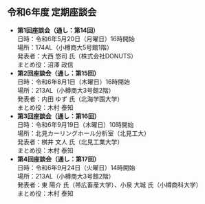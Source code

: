 ## 令和6年度 定期座談会

- **第1回座談会（通し：第14回）**  
	日時：令和6年5月20日（月曜日）16時開始  
	場所：174AL（小樽商大5号館1階）  
	発表者：大西 悠司 氏（株式会社DONUTS）  
	まとめ役：沼澤 政信
- **第2回座談会（通し：第15回）**  
	日時：令和6年8月1日（木曜日）16時開始  
	場所：213AL（小樽商大3号館2階）  
	発表者：内田 ゆず 氏（北海学園大学）  
	まとめ役：木村 泰知
- **第3回座談会（通し：第16回）**  
	日時：令和6年9月19日（木曜日）10時開始  
	場所：北見カーリングホール分析室（北見工大）  
	発表者：桝井 文人 氏（北見工業大学）  
	まとめ役：木村 泰知
- **第4回座談会（通し：第17回）**  
	日時：令和6年9月24日（火曜日）14時開始  
	場所：213AL（小樽商大3号館2階）  
	発表者：東 陽介 氏（帯広畜産大学）、小泉 大城 氏（小樽商科大学）  
	まとめ役：木村 泰知
